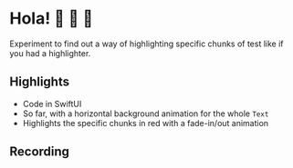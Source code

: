# Hola! 👋 👾 🎲

Experiment to find out a way of highlighting specific chunks of test like if you had a highlighter.

## Highlights

- Code in SwiftUI
- So far, with a horizontal background animation for the whole `Text`
- Highlights the specific chunks in red with a fade-in/out animation

## Recording
